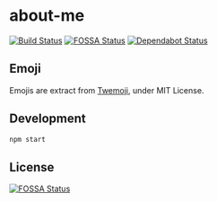 # about-me

[![Build Status](https://travis-ci.org/ViBiOh/about-me.svg?branch=master)](https://travis-ci.org/ViBiOh/about-me)
[![FOSSA Status](https://app.fossa.io/api/projects/git%2Bgithub.com%2FViBiOh%2Fabout-me.svg?type=shield)](https://app.fossa.io/projects/git%2Bgithub.com%2FViBiOh%2Fabout-me?ref=badge_shield)
[![Dependabot Status](https://api.dependabot.com/badges/status?host=github&repo=ViBiOh/about-me)](https://dependabot.com)

## Emoji

Emojis are extract from [Twemoji](https://github.com/twitter/twemoji), under MIT License.

## Development

```bash
npm start
```

## License
[![FOSSA Status](https://app.fossa.io/api/projects/git%2Bgithub.com%2FViBiOh%2Fabout-me.svg?type=large)](https://app.fossa.io/projects/git%2Bgithub.com%2FViBiOh%2Fabout-me?ref=badge_large)
